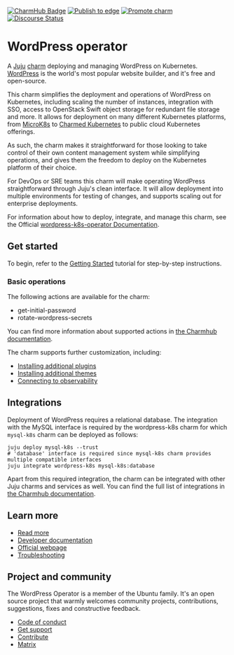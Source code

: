 [![CharmHub Badge](https://charmhub.io/wordpress-k8s/badge.svg)](https://charmhub.io/wordpress-k8s)
[![Publish to edge](https://github.com/canonical/wordpress-k8s-operator/actions/workflows/publish_charm.yaml/badge.svg)](https://github.com/canonical/wordpress-k8s-operator/actions/workflows/publish_charm.yaml)
[![Promote charm](https://github.com/canonical/wordpress-k8s-operator/actions/workflows/promote_charm.yaml/badge.svg)](https://github.com/canonical/wordpress-k8s-operator/actions/workflows/promote_charm.yaml)
[![Discourse Status](https://img.shields.io/discourse/status?server=https%3A%2F%2Fdiscourse.charmhub.io&style=flat&label=CharmHub%20Discourse)](https://discourse.charmhub.io)

# WordPress operator

A [Juju](https://juju.is/) [charm](https://documentation.ubuntu.com/juju/3.6/reference/charm/) deploying and managing WordPress on Kubernetes. [WordPress](https://wordpress.com) is the world's most popular website builder, and it's free and open-source.

This charm simplifies the deployment and operations of WordPress on Kubernetes,
including scaling the number of instances, integration with SSO, 
access to OpenStack Swift object storage for redundant file storage and more.
It allows for deployment on many different Kubernetes platforms, 
from [MicroK8s](https://microk8s.io/) to [Charmed Kubernetes](https://ubuntu.com/kubernetes) 
to public cloud Kubernetes offerings.

As such, the charm makes it straightforward for those looking to take control of their own content management system while simplifying operations, 
and gives them the freedom to deploy on the Kubernetes platform of their choice.

For DevOps or SRE teams this charm will make operating WordPress straightforward through Juju's clean interface.
It will allow deployment into multiple environments for testing of changes, 
and supports scaling out for enterprise deployments.

For information about how to deploy, integrate, and manage this charm, see the Official [wordpress-k8s-operator Documentation](https://charmhub.io/wordpress-k8s/docs).

## Get started

To begin, refer to the [Getting Started](https://charmhub.io/wordpress-k8s/docs/tutorial) tutorial for step-by-step instructions.

### Basic operations

The following actions are available for the charm:
- get-initial-password
- rotate-wordpress-secrets

You can find more information about supported actions in [the Charmhub documentation](https://charmhub.io/wordpress-k8s/actions).

The charm supports further customization, including:
- [Installing additional plugins](docs/how-to/install-plugins.md)
- [Installing additional themes](docs/how-to/install-themes.md)
- [Connecting to observability](docs/how-to/integrate-with-cos.md)

## Integrations

Deployment of WordPress requires a relational database. The integration with the MySQL interface is required by the wordpress-k8s charm for which `mysql-k8s` charm can be deployed as follows:

```
juju deploy mysql-k8s --trust
# 'database' interface is required since mysql-k8s charm provides multiple compatible interfaces
juju integrate wordpress-k8s mysql-k8s:database
```

Apart from this required integration, the charm can be integrated with other Juju charms and services as well. You can find the full list of integrations in [the Charmhub documentation](https://charmhub.io/wordpress-k8s/integrations).

## Learn more

- [Read more](https://charmhub.io/wordpress-k8s/docs)
- [Developer documentation](https://codex.wordpress.org/Developer_Documentation)
- [Official webpage](https://wordpress.com)
- [Troubleshooting](https://matrix.to/#/#charmhub-charmdev:ubuntu.com)

## Project and community

The WordPress Operator is a member of the Ubuntu family. 
It's an open source project that warmly welcomes community projects, contributions, suggestions, fixes and constructive feedback.

- [Code of conduct](https://ubuntu.com/community/code-of-conduct)
- [Get support](https://discourse.charmhub.io/)
- [Contribute](https://charmhub.io/wordpress-k8s/docs/how-to-contribute)
- [Matrix](https://matrix.to/#/#charmhub-charmdev:ubuntu.com)

